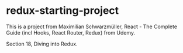 # redux-starting-project

This is a project from Maximilian Schwarzmüller, React - The Complete Guide (incl Hooks, React Router, Redux) from Udemy.


Section 18, Diving into Redux.
